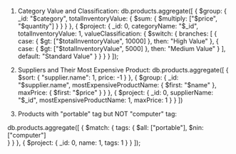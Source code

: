 1. Category Value and Classification:
db.products.aggregate([
  {
    $group: {
      _id: "$category",
      totalInventoryValue: {
        $sum: { $multiply: ["$price", "$quantity"] }
      }
    }
  },
  {
    $project: {
      _id: 0,
      categoryName: "$_id",
      totalInventoryValue: 1,
      valueClassification: {
        $switch: {
          branches: [
            { case: { $gt: ["$totalInventoryValue", 10000] }, then: "High Value" },
            { case: { $gt: ["$totalInventoryValue", 5000] }, then: "Medium Value" }
          ],
          default: "Standard Value"
        }
      }
    }
  }
]);

2. Suppliers and Their Most Expensive Product:
db.products.aggregate([
  {
    $sort: {
      "supplier.name": 1,
      price: -1
    }
  },
  {
    $group: {
      _id: "$supplier.name",
      mostExpensiveProductName: { $first: "$name" },
      maxPrice: { $first: "$price" }
    }
  },
  {
    $project: {
      _id: 0,
      supplierName: "$_id",
      mostExpensiveProductName: 1,
      maxPrice: 1
    }
  }
])

3. Products with "portable" tag but NOT "computer" tag:

db.products.aggregate([
  {
    $match: {
      tags: {
        $all: ["portable"],
        $nin: ["computer"]  
      }
    }
  },
  {
    $project: {
      _id: 0,
      name: 1,
      tags: 1
    }
  }
]);
